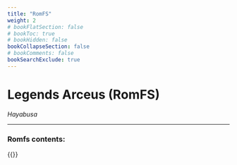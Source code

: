 ```yaml
---
title: "RomFS"
weight: 2
# bookFlatSection: false
# bookToc: true
# bookHidden: false
bookCollapseSection: false
# bookComments: false
bookSearchExclude: true
---
```

# Legends Arceus (RomFS)

*Hayabusa*

------------------------------

### Romfs contents:

{{<csv-to-markdown file="data/hayabusa/romfs.csv">}}